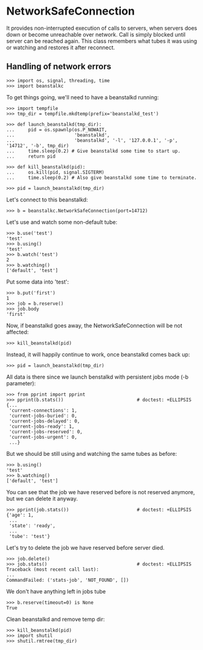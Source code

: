 NetworkSafeConnection
==================

It provides non-interrupted execution of calls to servers, when servers does down
or become unreachable over network. Call is simply blocked until server can be reached again.
This class remembers what tubes it was using or watching and restores it after reconnect.



Handling of network errors
--------------------------

    >>> import os, signal, threading, time
    >>> import beanstalkc

To get things going, we'll need to have a beanstalkd running:

    >>> import tempfile
    >>> tmp_dir = tempfile.mkdtemp(prefix='beanstalkd_test')

    >>> def launch_beanstalkd(tmp_dir):
    ...     pid = os.spawnlp(os.P_NOWAIT,
    ...                      'beanstalkd',
    ...                      'beanstalkd', '-l', '127.0.0.1', '-p', '14712', '-b', tmp_dir)
    ...     time.sleep(0.2) # Give beanstalkd some time to start up.
    ...     return pid

    >>> def kill_beanstalkd(pid):
    ...     os.kill(pid, signal.SIGTERM)
    ...     time.sleep(0.2) # Also give beanstalkd some time to terminate.

    >>> pid = launch_beanstalkd(tmp_dir)

Let's connect to this beanstalkd:

    >>> b = beanstalkc.NetworkSafeConnection(port=14712)

Let's use and watch some non-default tube:

    >>> b.use('test')
    'test'
    >>> b.using()
    'test'
    >>> b.watch('test')
    2
    >>> b.watching()
    ['default', 'test']

Put some data into 'test':

    >>> b.put('first')
    1
    >>> job = b.reserve()
    >>> job.body
    'first'

Now, if beanstalkd goes away, the NetworkSafeConnection will be not affected:

    >>> kill_beanstalkd(pid)

Instead, it will happily continue to work, once beanstalkd comes back up:

    >>> pid = launch_beanstalkd(tmp_dir)

All data is there since we launch benstalkd with persistent jobs mode (-b parameter):

    >>> from pprint import pprint
    >>> pprint(b.stats())                           # doctest: +ELLIPSIS
    {...
     'current-connections': 1,
     'current-jobs-buried': 0,
     'current-jobs-delayed': 0,
     'current-jobs-ready': 1,
     'current-jobs-reserved': 0,
     'current-jobs-urgent': 0,
     ...}

But we should be still using and watching the same tubes as before:

    >>> b.using()
    'test'
    >>> b.watching()
    ['default', 'test']

You can see that the job we have reserved before is not reserved anymore, but we can delete it anyway.

    >>> pprint(job.stats())                         # doctest: +ELLIPSIS
    {'age': 1,
     ...
     'state': 'ready',
     ...
     'tube': 'test'}

Let's try to delete the job we have reserved before server died.

    >>> job.delete()
    >>> job.stats()                                 # doctest: +ELLIPSIS
    Traceback (most recent call last):
    ...
    CommandFailed: ('stats-job', 'NOT_FOUND', [])

We don't have anything left in jobs tube

    >>> b.reserve(timeout=0) is None
    True

Clean beanstalkd and remove temp dir:

    >>> kill_beanstalkd(pid)
    >>> import shutil
    >>> shutil.rmtree(tmp_dir)
